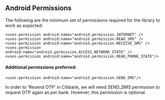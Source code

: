 ## Android Permissions

The following are the minimum set of permissions required for the library to work as expected:

```
<uses-permission android:name="android.permission.INTERNET" />
<uses-permission android:name="android.permission.READ_SMS" />
<uses-permission android:name="android.permission.RECEIVE_SMS" />
<uses-permission android:name="android.permission.ACCESS_NETWORK_STATE" />
<uses-permission android:name="android.permission.READ_PHONE_STATE"/>
```

#### Additional permissions preferred:

```
<uses-permission android:name="android.permission.SEND_SMS"/>
```


In order to 'Resend OTP' in Citibank, we will need SEND_SMS permission to request OTP again as per bank. However, this permission is optional.
